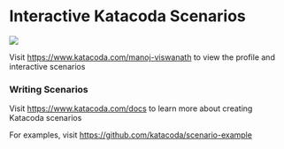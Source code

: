 # Interactive Katacoda Scenarios

[![](http://shields.katacoda.com/katacoda/manoj-viswanath/count.svg)](https://www.katacoda.com/manoj-viswanath "Get your profile on Katacoda.com")

Visit https://www.katacoda.com/manoj-viswanath to view the profile and interactive scenarios

### Writing Scenarios
Visit https://www.katacoda.com/docs to learn more about creating Katacoda scenarios

For examples, visit https://github.com/katacoda/scenario-example
